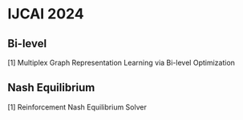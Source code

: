 # IJCAI 2024

## Bi-level

[1] Multiplex Graph Representation Learning via Bi-level Optimization


## Nash Equilibrium

[1] Reinforcement Nash Equilibrium Solver
